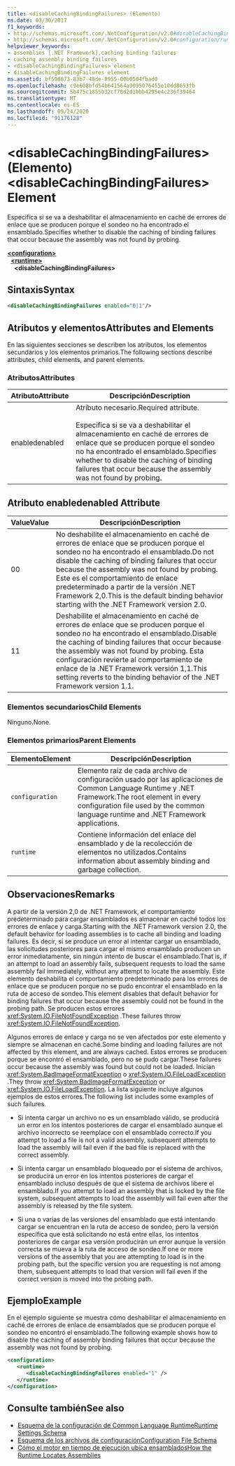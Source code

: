 ```yaml
---
title: <disableCachingBindingFailures> (Elemento)
ms.date: 03/30/2017
f1_keywords:
- http://schemas.microsoft.com/.NetConfiguration/v2.0#disableCachingBindingFailures
- http://schemas.microsoft.com/.NetConfiguration/v2.0#configuration/runtime/disableCachingBindingFailures
helpviewer_keywords:
- assemblies [.NET Framework],caching binding failures
- caching assembly binding failures
- <disableCachingBindingFailures> element
- disableCachingBindingFailures element
ms.assetid: bf598873-83b7-48de-8955-00b0504fbad0
ms.openlocfilehash: c9e608bfd54b641564a9095076455e10dd8653fb
ms.sourcegitcommit: 5b475c1855b32cf78d2d1bbb4295e4c236f39464
ms.translationtype: MT
ms.contentlocale: es-ES
ms.lasthandoff: 09/24/2020
ms.locfileid: "91176128"
---
```

# <a name="disablecachingbindingfailures-element"></a><span data-ttu-id="fb70a-102">\<disableCachingBindingFailures> (Elemento)</span><span class="sxs-lookup"><span data-stu-id="fb70a-102">\<disableCachingBindingFailures> Element</span></span>

<span data-ttu-id="fb70a-103">Especifica si se va a deshabilitar el almacenamiento en caché de errores de enlace que se producen porque el sondeo no ha encontrado el ensamblado.</span><span class="sxs-lookup"><span data-stu-id="fb70a-103">Specifies whether to disable the caching of binding failures that occur because the assembly was not found by probing.</span></span>  
  
[**\<configuration>**](../configuration-element.md)\
&nbsp;&nbsp;[**\<runtime>**](runtime-element.md)\
&nbsp;&nbsp;&nbsp;&nbsp;**\<disableCachingBindingFailures>**  
  
## <a name="syntax"></a><span data-ttu-id="fb70a-104">Sintaxis</span><span class="sxs-lookup"><span data-stu-id="fb70a-104">Syntax</span></span>  
  
```xml  
<disableCachingBindingFailures enabled="0|1"/>  
```  
  
## <a name="attributes-and-elements"></a><span data-ttu-id="fb70a-105">Atributos y elementos</span><span class="sxs-lookup"><span data-stu-id="fb70a-105">Attributes and Elements</span></span>  

 <span data-ttu-id="fb70a-106">En las siguientes secciones se describen los atributos, los elementos secundarios y los elementos primarios.</span><span class="sxs-lookup"><span data-stu-id="fb70a-106">The following sections describe attributes, child elements, and parent elements.</span></span>  
  
### <a name="attributes"></a><span data-ttu-id="fb70a-107">Atributos</span><span class="sxs-lookup"><span data-stu-id="fb70a-107">Attributes</span></span>  
  
|<span data-ttu-id="fb70a-108">Atributo</span><span class="sxs-lookup"><span data-stu-id="fb70a-108">Attribute</span></span>|<span data-ttu-id="fb70a-109">Descripción</span><span class="sxs-lookup"><span data-stu-id="fb70a-109">Description</span></span>|  
|---------------|-----------------|  
|<span data-ttu-id="fb70a-110">enabled</span><span class="sxs-lookup"><span data-stu-id="fb70a-110">enabled</span></span>|<span data-ttu-id="fb70a-111">Atributo necesario.</span><span class="sxs-lookup"><span data-stu-id="fb70a-111">Required attribute.</span></span><br /><br /> <span data-ttu-id="fb70a-112">Especifica si se va a deshabilitar el almacenamiento en caché de errores de enlace que se producen porque el sondeo no ha encontrado el ensamblado.</span><span class="sxs-lookup"><span data-stu-id="fb70a-112">Specifies whether to disable the caching of binding failures that occur because the assembly was not found by probing.</span></span>|  
  
## <a name="enabled-attribute"></a><span data-ttu-id="fb70a-113">Atributo enabled</span><span class="sxs-lookup"><span data-stu-id="fb70a-113">enabled Attribute</span></span>  
  
|<span data-ttu-id="fb70a-114">Value</span><span class="sxs-lookup"><span data-stu-id="fb70a-114">Value</span></span>|<span data-ttu-id="fb70a-115">Descripción</span><span class="sxs-lookup"><span data-stu-id="fb70a-115">Description</span></span>|  
|-----------|-----------------|  
|<span data-ttu-id="fb70a-116">0</span><span class="sxs-lookup"><span data-stu-id="fb70a-116">0</span></span>|<span data-ttu-id="fb70a-117">No deshabilite el almacenamiento en caché de errores de enlace que se producen porque el sondeo no ha encontrado el ensamblado.</span><span class="sxs-lookup"><span data-stu-id="fb70a-117">Do not disable the caching of binding failures that occur because the assembly was not found by probing.</span></span> <span data-ttu-id="fb70a-118">Este es el comportamiento de enlace predeterminado a partir de la versión .NET Framework 2,0.</span><span class="sxs-lookup"><span data-stu-id="fb70a-118">This is the default binding behavior starting with the .NET Framework version 2.0.</span></span>|  
|<span data-ttu-id="fb70a-119">1</span><span class="sxs-lookup"><span data-stu-id="fb70a-119">1</span></span>|<span data-ttu-id="fb70a-120">Deshabilite el almacenamiento en caché de errores de enlace que se producen porque el sondeo no ha encontrado el ensamblado.</span><span class="sxs-lookup"><span data-stu-id="fb70a-120">Disable the caching of binding failures that occur because the assembly was not found by probing.</span></span> <span data-ttu-id="fb70a-121">Esta configuración revierte al comportamiento de enlace de la .NET Framework versión 1,1.</span><span class="sxs-lookup"><span data-stu-id="fb70a-121">This setting reverts to the binding behavior of the .NET Framework version 1.1.</span></span>|  
  
### <a name="child-elements"></a><span data-ttu-id="fb70a-122">Elementos secundarios</span><span class="sxs-lookup"><span data-stu-id="fb70a-122">Child Elements</span></span>  

 <span data-ttu-id="fb70a-123">Ninguno.</span><span class="sxs-lookup"><span data-stu-id="fb70a-123">None.</span></span>  
  
### <a name="parent-elements"></a><span data-ttu-id="fb70a-124">Elementos primarios</span><span class="sxs-lookup"><span data-stu-id="fb70a-124">Parent Elements</span></span>  
  
|<span data-ttu-id="fb70a-125">Elemento</span><span class="sxs-lookup"><span data-stu-id="fb70a-125">Element</span></span>|<span data-ttu-id="fb70a-126">Descripción</span><span class="sxs-lookup"><span data-stu-id="fb70a-126">Description</span></span>|  
|-------------|-----------------|  
|`configuration`|<span data-ttu-id="fb70a-127">Elemento raíz de cada archivo de configuración usado por las aplicaciones de Common Language Runtime y .NET Framework.</span><span class="sxs-lookup"><span data-stu-id="fb70a-127">The root element in every configuration file used by the common language runtime and .NET Framework applications.</span></span>|  
|`runtime`|<span data-ttu-id="fb70a-128">Contiene información del enlace del ensamblado y de la recolección de elementos no utilizados.</span><span class="sxs-lookup"><span data-stu-id="fb70a-128">Contains information about assembly binding and garbage collection.</span></span>|  
  
## <a name="remarks"></a><span data-ttu-id="fb70a-129">Observaciones</span><span class="sxs-lookup"><span data-stu-id="fb70a-129">Remarks</span></span>  

 <span data-ttu-id="fb70a-130">A partir de la versión 2,0 de .NET Framework, el comportamiento predeterminado para cargar ensamblados es almacenar en caché todos los errores de enlace y carga.</span><span class="sxs-lookup"><span data-stu-id="fb70a-130">Starting with the .NET Framework version 2.0, the default behavior for loading assemblies is to cache all binding and loading failures.</span></span> <span data-ttu-id="fb70a-131">Es decir, si se produce un error al intentar cargar un ensamblado, las solicitudes posteriores para cargar el mismo ensamblado producen un error inmediatamente, sin ningún intento de buscar el ensamblado.</span><span class="sxs-lookup"><span data-stu-id="fb70a-131">That is, if an attempt to load an assembly fails, subsequent requests to load the same assembly fail immediately, without any attempt to locate the assembly.</span></span> <span data-ttu-id="fb70a-132">Este elemento deshabilita el comportamiento predeterminado para los errores de enlace que se producen porque no se pudo encontrar el ensamblado en la ruta de acceso de sondeo.</span><span class="sxs-lookup"><span data-stu-id="fb70a-132">This element disables that default behavior for binding failures that occur because the assembly could not be found in the probing path.</span></span> <span data-ttu-id="fb70a-133">Se producen estos errores <xref:System.IO.FileNotFoundException> .</span><span class="sxs-lookup"><span data-stu-id="fb70a-133">These failures throw <xref:System.IO.FileNotFoundException>.</span></span>  
  
 <span data-ttu-id="fb70a-134">Algunos errores de enlace y carga no se ven afectados por este elemento y siempre se almacenan en caché.</span><span class="sxs-lookup"><span data-stu-id="fb70a-134">Some binding and loading failures are not affected by this element, and are always cached.</span></span> <span data-ttu-id="fb70a-135">Estos errores se producen porque se encontró el ensamblado, pero no se pudo cargar.</span><span class="sxs-lookup"><span data-stu-id="fb70a-135">These failures occur because the assembly was found but could not be loaded.</span></span> <span data-ttu-id="fb70a-136">Inician <xref:System.BadImageFormatException> o <xref:System.IO.FileLoadException> .</span><span class="sxs-lookup"><span data-stu-id="fb70a-136">They throw <xref:System.BadImageFormatException> or <xref:System.IO.FileLoadException>.</span></span> <span data-ttu-id="fb70a-137">La lista siguiente incluye algunos ejemplos de estos errores.</span><span class="sxs-lookup"><span data-stu-id="fb70a-137">The following list includes some examples of such failures.</span></span>  
  
- <span data-ttu-id="fb70a-138">Si intenta cargar un archivo no es un ensamblado válido, se producirá un error en los intentos posteriores de cargar el ensamblado aunque el archivo incorrecto se reemplace con el ensamblado correcto.</span><span class="sxs-lookup"><span data-stu-id="fb70a-138">If you attempt to load a file is not a valid assembly, subsequent attempts to load the assembly will fail even if the bad file is replaced with the correct assembly.</span></span>  
  
- <span data-ttu-id="fb70a-139">Si intenta cargar un ensamblado bloqueado por el sistema de archivos, se producirá un error en los intentos posteriores de cargar el ensamblado incluso después de que el sistema de archivos libere el ensamblado.</span><span class="sxs-lookup"><span data-stu-id="fb70a-139">If you attempt to load an assembly that is locked by the file system, subsequent attempts to load the assembly will fail even after the assembly is released by the file system.</span></span>  
  
- <span data-ttu-id="fb70a-140">Si una o varias de las versiones del ensamblado que está intentando cargar se encuentran en la ruta de acceso de sondeo, pero la versión específica que está solicitando no está entre ellas, los intentos posteriores de cargar esa versión producirán un error aunque la versión correcta se mueva a la ruta de acceso de sondeo.</span><span class="sxs-lookup"><span data-stu-id="fb70a-140">If one or more versions of the assembly that you are attempting to load is in the probing path, but the specific version you are requesting is not among them, subsequent attempts to load that version will fail even if the correct version is moved into the probing path.</span></span>  
  
## <a name="example"></a><span data-ttu-id="fb70a-141">Ejemplo</span><span class="sxs-lookup"><span data-stu-id="fb70a-141">Example</span></span>  

 <span data-ttu-id="fb70a-142">En el ejemplo siguiente se muestra cómo deshabilitar el almacenamiento en caché de errores de enlace de ensamblados que se producen porque el sondeo no encontró el ensamblado.</span><span class="sxs-lookup"><span data-stu-id="fb70a-142">The following example shows how to disable the caching of assembly binding failures that occur because the assembly was not found by probing.</span></span>  
  
```xml  
<configuration>  
   <runtime>  
      <disableCachingBindingFailures enabled="1" />  
   </runtime>  
</configuration>  
```  
  
## <a name="see-also"></a><span data-ttu-id="fb70a-143">Consulte también</span><span class="sxs-lookup"><span data-stu-id="fb70a-143">See also</span></span>

- [<span data-ttu-id="fb70a-144">Esquema de la configuración de Common Language Runtime</span><span class="sxs-lookup"><span data-stu-id="fb70a-144">Runtime Settings Schema</span></span>](index.md)
- [<span data-ttu-id="fb70a-145">Esquema de los archivos de configuración</span><span class="sxs-lookup"><span data-stu-id="fb70a-145">Configuration File Schema</span></span>](../index.md)
- [<span data-ttu-id="fb70a-146">Cómo el motor en tiempo de ejecución ubica ensamblados</span><span class="sxs-lookup"><span data-stu-id="fb70a-146">How the Runtime Locates Assemblies</span></span>](../../../deployment/how-the-runtime-locates-assemblies.md)
